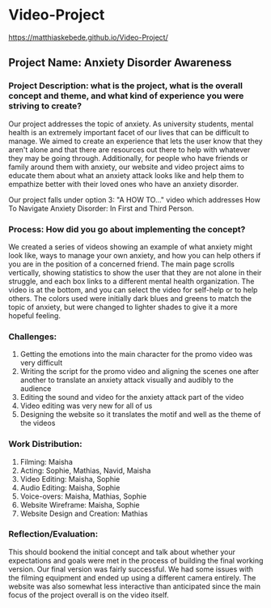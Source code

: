 # Video-Project
 
https://matthiaskebede.github.io/Video-Project/

## Project Name: Anxiety Disorder Awareness

### Project Description: what is the project, what is the overall concept and theme, and what kind of experience you were striving to create?
Our project addresses the topic of anxiety. As university students, mental health is an extremely important facet of our lives that can be difficult to manage. We aimed to create an experience that lets the user know that they aren't alone and that there are resources out there to help with whatever they may be going through. Additionally, for people who have friends or family around them with anxiety, our website and video project aims to educate them about what an anxiety attack looks like and help them to empathize better with their loved ones who have an anxiety disorder.

Our project falls under option 3: "A HOW TO..." video which addresses How To Navigate Anxiety Disorder: In First and Third Person.

### Process: How did you go about implementing the concept?
We created a series of videos showing an example of what anxiety might look like, ways to manage your own anxiety, and how you can help others if you are in the position of a concerned friend. The main page scrolls vertically, showing statistics to show the user that they are not alone in their struggle, and each box links to a different mental health organization. The video is at the bottom, and you can select the video for self-help or to help others. The colors used were initially dark blues and greens to match the topic of anxiety, but were changed to lighter shades to give it a more hopeful feeling.

### Challenges:
  1. Getting the emotions into the main character for the promo video was very difficult
  2. Writing the script for the promo video and aligning the scenes one after another to translate an anxiety attack visually and audibly to the audience
  3. Editing the sound and video for the anxiety attack part of the video
  4. Video editing was very new for all of us
  5. Designing the website so it translates the motif and well as the theme of the videos
     
### Work Distribution:

  1. Filming: Maisha
  2. Acting: Sophie, Mathias, Navid, Maisha
  3. Video Editing: Maisha, Sophie
  4. Audio Editing: Maisha, Sophie
  5. Voice-overs: Maisha, Mathias, Sophie
  6. Website Wireframe: Maisha, Sophie
  7. Website Design and Creation: Mathias
     
### Reflection/Evaluation: 
This should bookend the initial concept and talk about whether your expectations and goals were met in the process of building the final working version.
Our final version was fairly successful. We had some issues with the filming equipment and ended up using a different camera entirely. The website was also somewhat less interactive than anticipated since the main focus of the project overall is on the video itself.
